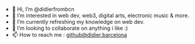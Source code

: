 - 👋 Hi, I’m @didierfrombcn
- 👀 I’m interested in web dev, web3, digital arts, electronic music & more.
- 🌱 I’m currently refreshing my knowledge on web dev.
- 💞️ I’m looking to collaborate on anything i like :)
- 📫 How to reach me : github@didier.barcelona

<!---
didierfrombcn/didierfrombcn is a ✨ special ✨ repository because its `README.md` (this file) appears on your GitHub profile.
You can click the Preview link to take a look at your changes.
--->
